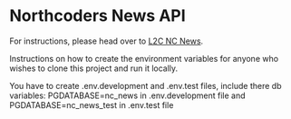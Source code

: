 # Northcoders News API

For instructions, please head over to [L2C NC News](https://l2c.northcoders.com/courses/be/nc-news).

Instructions on how to create the environment variables for anyone who wishes to clone this project and run it locally.

You have to create .env.development and .env.test files, include there db variables:
 PGDATABASE=nc_news in .env.development file and PGDATABASE=nc_news_test in .env.test file